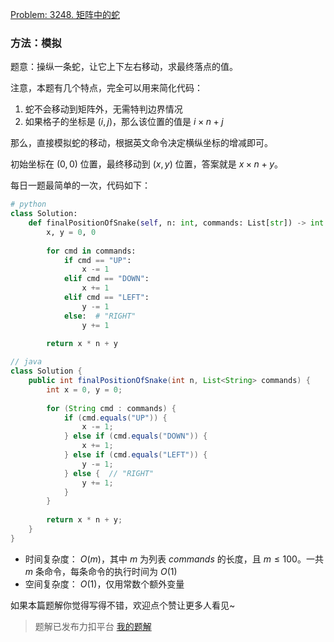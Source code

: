 [Problem: 3248. 矩阵中的蛇](https://leetcode.cn/problems/snake-in-matrix/description/)

### 方法：模拟

题意：操纵一条蛇，让它上下左右移动，求最终落点的值。

注意，本题有几个特点，完全可以用来简化代码：

1. 蛇不会移动到矩阵外，无需特判边界情况
2. 如果格子的坐标是 $(i,j)$，那么该位置的值是 $i\times n+j$

那么，直接模拟蛇的移动，根据英文命令决定横纵坐标的增减即可。

初始坐标在 $(0,0)$ 位置，最终移动到 $(x,y)$ 位置，答案就是 $x\times n+y$。

每日一题最简单的一次，代码如下：

```Python
# python
class Solution:
    def finalPositionOfSnake(self, n: int, commands: List[str]) -> int:
        x, y = 0, 0
        
        for cmd in commands:
            if cmd == "UP":
                x -= 1
            elif cmd == "DOWN":
                x += 1
            elif cmd == "LEFT":
                y -= 1
            else:  # "RIGHT"
                y += 1
        
        return x * n + y
```

```Java
// java
class Solution {
    public int finalPositionOfSnake(int n, List<String> commands) {
        int x = 0, y = 0;
        
        for (String cmd : commands) {
            if (cmd.equals("UP")) {
                x -= 1;
            } else if (cmd.equals("DOWN")) {
                x += 1;
            } else if (cmd.equals("LEFT")) {
                y -= 1;
            } else {  // "RIGHT"
                y += 1;
            }
        }
        
        return x * n + y;
    }
}
```

- 时间复杂度： $O(m)$，其中 $m$ 为列表 $commands$ 的长度，且 $m\leq 100$。一共 $m$ 条命令，每条命令的执行时间为 $O(1)$
- 空间复杂度： $O(1)$，仅用常数个额外变量

如果本篇题解你觉得写得不错，欢迎点个赞让更多人看见~

> 题解已发布力扣平台 [我的题解](https://leetcode.cn/problems/snake-in-matrix/solutions/2995473/mo-ni-heng-zong-zuo-biao-zeng-jian-zui-j-epu3/)
